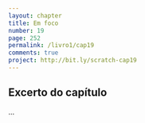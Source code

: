 ```yaml
---
layout: chapter
title: Em foco
number: 19
page: 252
permalink: /livro1/cap19
comments: true
project: http://bit.ly/scratch-cap19
---
```


## Excerto do capítulo


…